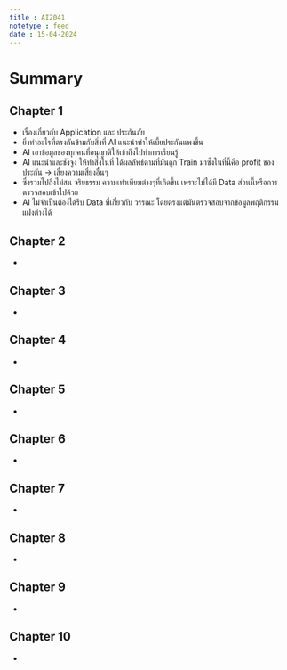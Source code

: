 ```yaml
---
title : AI2041
notetype : feed
date : 15-04-2024
---
```


# Summary

## Chapter 1
- เรื่องเกี่ยวกับ Application และ ประกันภัย
- ยิ่งทำอะไรที่ตรงกันข้ามกับสิ่งที่ AI แนะนำทำให้เบี้ยประกันแพงขึ้น
- AI เอาข้อมูลของทุกคนที่อนุญาติให้เข้าถึงไปทำการเรียนรู้ 
- AI แนะนำและชังจูง ให้ทำสิ่งในที่ ได้ผลลัพธ์ตามที่มันถูก Train มาซึ่งในที่นี้คือ profit ของประกัน -> เลี่ยงความเสี่ยงอื่นๆ
- ซึ่งรวมไปถึงไม่สน จริยธรรม ความเท่าเทียมต่างๆที่เกิดขึ้น เพราะไม่ได้มี Data ส่วนนี้หรือการตรวจสอบเข้าไปด้วย
- AI ไม่จำเป็นต้องได้รีบ Data ที่เกี่ยวกับ วรรณะ โดยตรงแต่มันตรวจสอบจากข้อมูลพฤติกรรมแฝงต่างได้

## Chapter 2
- 

## Chapter 3
- 

## Chapter 4
- 

## Chapter 5
- 

## Chapter 6
- 

## Chapter 7
- 

## Chapter 8
- 

## Chapter 9
- 

## Chapter 10
- 